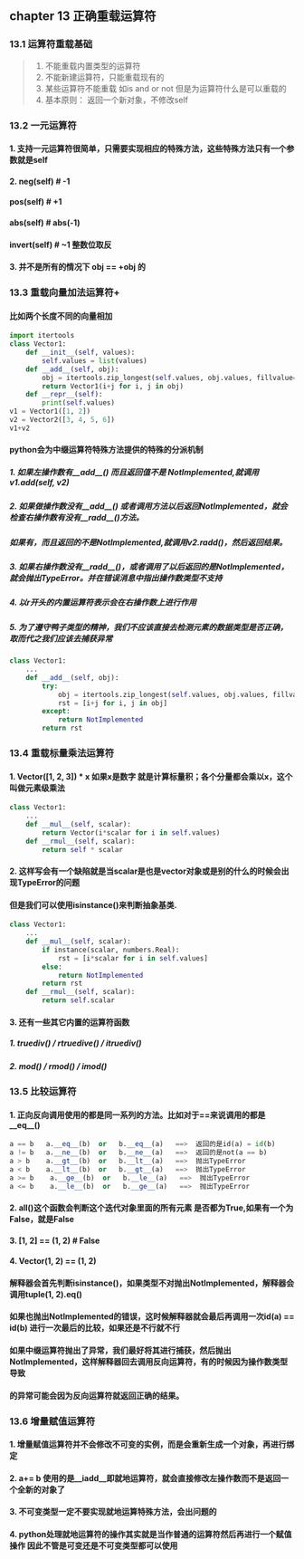 ## chapter 13 正确重载运算符


### 13.1 运算符重载基础
    
> 1. 不能重载内置类型的运算符
> 2. 不能新建运算符，只能重载现有的
> 3. 某些运算符不能重载 如is and or not 但是为运算符什么是可以重载的
> 4. 基本原则： 返回一个新对象，不修改self

### 13.2   一元运算符
#### 1. 支持一元运算符很简单，只需要实现相应的特殊方法，这些特殊方法只有一个参数就是self
#### 2. __neg__(self)       # -1
####    __pos__(self)       # +1
####    __abs__(self)       # abs(-1) 
####    __invert__(self)    # ~1  整数位取反
#### 3. 并不是所有的情况下 obj == +obj 的

### 13.3 重载向量加法运算符+
#### 比如两个长度不同的向量相加
```python
import itertools
class Vector1:
    def __init__(self, values):
        self.values = list(values)
    def __add__(self, obj):
        obj = itertools.zip_longest(self.values, obj.values, fillvalue=0)
        return Vector1(i+j for i, j in obj)
    def __repr__(self):
        print(self.values)
v1 = Vector1([1, 2])
v2 = Vector2([3, 4, 5, 6])
v1+v2
```
#### python会为中缀运算符特殊方法提供的特殊的分派机制
##### 1. 如果左操作数有__add__() 而且返回值不是 NotImplemented,就调用v1.__add__(self, v2)
##### 2. 如果做操作数没有__add__() 或者调用方法以后返回NotImplemented，就会检查右操作数有没有__radd__()方法。
#####    如果有，而且返回的不是NotImplemented,就调用v2.__radd__()，然后返回结果。
##### 3. 如果右操作数没有__radd__()，或者调用了以后返回的是NotImplemented，就会抛出TypeError。并在错误消息中指出操作数类型不支持
##### 4. 以r开头的内置运算符表示会在右操作数上进行作用
##### 5. 为了遵守鸭子类型的精神，我们不应该直接去检测元素的数据类型是否正确，取而代之我们应该去捕获异常
```python
class Vector1:
    ...
    def __add__(self, obj):
        try:
            obj = itertools.zip_longest(self.values, obj.values, fillvalue=0)
            rst = [i+j for i, j in obj]
        except:
            return NotImplemented
        return rst
```

### 13.4 重载标量乘法运算符
#### 1. Vector([1, 2, 3]) * x 如果x是数字 就是计算标量积；各个分量都会乘以x，这个叫做元素级乘法
```python
class Vector1:
    ...
    def __mul__(self, scalar):
        return Vector(i*scalar for i in self.values)
    def __rmul__(self, scalar):
        return self * scalar
```
#### 2. 这样写会有一个缺陷就是当scalar是也是vector对象或是别的什么的时候会出现TypeError的问题
####    但是我们可以使用isinstance()来判断抽象基类.
```python
class Vector1:
    ...
    def __mul__(self, scalar):
        if instance(scalar, numbers.Real):
            rst = [i*scalar for i in self.values]
        else:
            return NotImplemented
        return rst
    def __rmul__(self, scalar):
        return self.scalar
```
#### 3. 还有一些其它内置的运算符函数
##### 1. __truediv__()  /   __rtruedive__()   / __itruediv__()
##### 2. __mod__()  /  __rmod__()  /  __imod__()

### 13.5 比较运算符
#### 1. 正向反向调用使用的都是同一系列的方法。比如对于==来说调用的都是__eq__()
```python
a == b   a.__eq__(b)  or   b.__eq__(a)   ==>  返回的是id(a) = id(b)
a != b   a.__ne__(b)  or   b.__ne__(a)   ==>  返回的是not(a == b)
a > b    a.__gt__(b)  or   b.__lt__(a)   ==>  抛出TypeError
a < b    a.__lt__(b)  or   b.__gt__(a)   ==>  抛出TypeError
a >= b    a.__ge__(b)  or   b.__le__(a)   ==>  抛出TypeError
a <= b    a.__le__(b)  or   b.__ge__(a)   ==>  抛出TypeError
```
#### 2. all()这个函数会判断这个迭代对象里面的所有元素 是否都为True,如果有一个为False，就是False
#### 3. [1, 2] == (1, 2)     # False
#### 4. Vector(1, 2) == (1, 2)
#### 解释器会首先判断isinstance()，如果类型不对抛出NotImplemented，解释器会调用tuple(1, 2).__eq__()
#### 如果也抛出NotImplemented的错误，这时候解释器就会最后再调用一次id(a) == id(b) 进行一次最后的比较，如果还是不行就不行

#### 如果中缀运算符抛出了异常，我们最好将其进行捕获，然后抛出NotImplemented，这样解释器回去调用反向运算符，有的时候因为操作数类型导致
#### 的异常可能会因为反向运算符就返回正确的结果。

### 13.6 增量赋值运算符
#### 1. 增量赋值运算符并不会修改不可变的实例，而是会重新生成一个对象，再进行绑定
#### 2. a+= b 使用的是__iadd__即就地运算符，就会直接修改左操作数而不是返回一个全新的对象了
#### 3. 不可变类型一定不要实现就地运算特殊方法，会出问题的
#### 4. python处理就地运算符的操作其实就是当作普通的运算符然后再进行一个赋值操作 因此不管是可变还是不可变类型都可以使用


